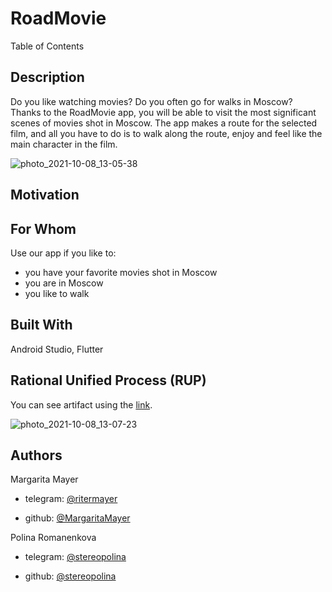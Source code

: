 # RoadMovie
Table of Contents

## Description
Do you like watching movies? Do you often go for walks in Moscow? Thanks to the RoadMovie app, you will be able to visit the most significant scenes of movies shot in Moscow. The app makes a route for the selected film, and all you have to do is to walk along the route, enjoy and feel like the main character in the film.

![photo_2021-10-08_13-05-38](https://user-images.githubusercontent.com/69847456/136538638-7e6e4ca3-3299-4ce5-9805-8fcaaeda321d.jpg)

## Motivation

## For Whom
Use our app if you like to:
- you have your favorite movies shot in Moscow
- you are in Moscow
- you like to walk


## Built With
Android Studio, Flutter

## Rational Unified Process (RUP)
You can see artifact using the [link](url).


![photo_2021-10-08_13-07-23](https://user-images.githubusercontent.com/69847456/136538578-b8233f0e-11c7-4bdb-8b7b-246823a143eb.jpg)

## Authors
Margarita Mayer

- telegram: [@ritermayer](https://t.me/ritermayer)

- github: [@MargaritaMayer](https://github.com/MargaritaMayer)

Polina Romanenkova

- telegram: [@stereopolina](https://t.me/stereopolina)

- github: [@stereopolina](https://github.com/stereopolina)
